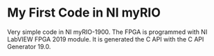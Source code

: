 # My First Code in NI myRIO

Very simple code in NI myRIO-1900.
The FPGA is programmed with NI LabVIEW FPGA 2019 module.
It is generated the C API with the C API Generator 19.0.
